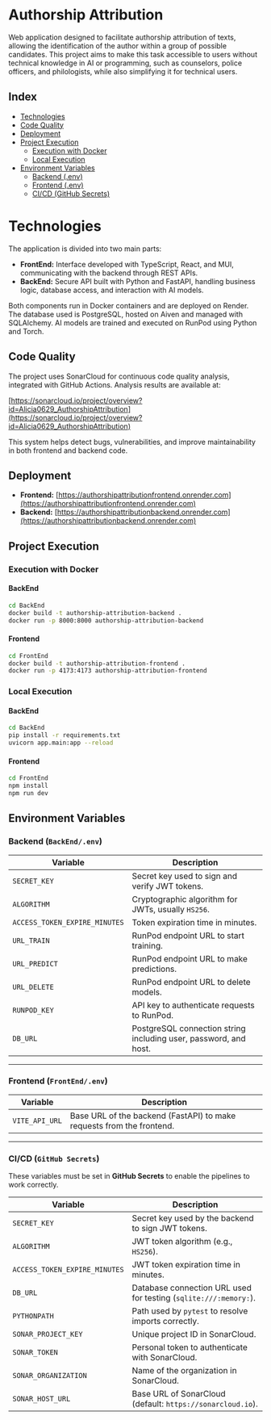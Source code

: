 # Authorship Attribution
Web application designed to facilitate authorship attribution of texts, allowing the identification of the author within a group of possible candidates. This project aims to make this task accessible to users without technical knowledge in AI or programming, such as counselors, police officers, and philologists, while also simplifying it for technical users.

## Index

- [Technologies](#technologies)
- [Code Quality](#code-quality)
- [Deployment](#deployment)
- [Project Execution](#project-execution)
  - [Execution with Docker](#execution-with-docker)
  - [Local Execution](#local-execution)
- [Environment Variables](#environment-variables)
  - [Backend (.env)](#backend-env)
  - [Frontend (.env)](#frontend-env)
  - [CI/CD (GitHub Secrets)](#cicd-github-secrets)

# Technologies

The application is divided into two main parts:

- **FrontEnd:** Interface developed with TypeScript, React, and MUI, communicating with the backend through REST APIs.
- **BackEnd:** Secure API built with Python and FastAPI, handling business logic, database access, and interaction with AI models.

Both components run in Docker containers and are deployed on Render. The database used is PostgreSQL, hosted on Aiven and managed with SQLAlchemy. AI models are trained and executed on RunPod using Python and Torch.

## Code Quality

The project uses SonarCloud for continuous code quality analysis, integrated with GitHub Actions. Analysis results are available at:

[https://sonarcloud.io/project/overview?id=Alicia0629_AuthorshipAttribution](https://sonarcloud.io/project/overview?id=Alicia0629_AuthorshipAttribution)

This system helps detect bugs, vulnerabilities, and improve maintainability in both frontend and backend code.

## Deployment

- **Frontend:** [https://authorshipattributionfrontend.onrender.com](https://authorshipattributionfrontend.onrender.com)
- **Backend:** [https://authorshipattributionbackend.onrender.com](https://authorshipattributionbackend.onrender.com)


## Project Execution

### Execution with Docker
#### BackEnd
```bash
cd BackEnd
docker build -t authorship-attribution-backend .
docker run -p 8000:8000 authorship-attribution-backend
```
#### Frontend
```bash
cd FrontEnd
docker build -t authorship-attribution-frontend .
docker run -p 4173:4173 authorship-attribution-frontend
```

### Local Execution
#### BackEnd
```bash
cd BackEnd
pip install -r requirements.txt
uvicorn app.main:app --reload
```
#### Frontend
```bash
cd FrontEnd
npm install
npm run dev
```
## Environment Variables

### Backend (`BackEnd/.env`)

| Variable                     | Description                                                                 |
|------------------------------|-----------------------------------------------------------------------------|
| `SECRET_KEY`                 | Secret key used to sign and verify JWT tokens.                             |
| `ALGORITHM`                  | Cryptographic algorithm for JWTs, usually `HS256`.                        |
| `ACCESS_TOKEN_EXPIRE_MINUTES`| Token expiration time in minutes.                                          |
| `URL_TRAIN`                  | RunPod endpoint URL to start training.                                    |
| `URL_PREDICT`                | RunPod endpoint URL to make predictions.                                  |
| `URL_DELETE`                 | RunPod endpoint URL to delete models.                                     |
| `RUNPOD_KEY`                 | API key to authenticate requests to RunPod.                              |
| `DB_URL`                     | PostgreSQL connection string including user, password, and host.          |

---

### Frontend (`FrontEnd/.env`)

| Variable               | Description                                                                 |
|------------------------|-----------------------------------------------------------------------------|
| `VITE_API_URL`         | Base URL of the backend (FastAPI) to make requests from the frontend.       |

---

### CI/CD (`GitHub Secrets`)

These variables must be set in **GitHub Secrets** to enable the pipelines to work correctly.

| Variable                  | Description                                                              |
|---------------------------|--------------------------------------------------------------------------|
| `SECRET_KEY`              | Secret key used by the backend to sign JWT tokens.                      |
| `ALGORITHM`               | JWT token algorithm (e.g., `HS256`).                                    |
| `ACCESS_TOKEN_EXPIRE_MINUTES` | JWT token expiration time in minutes.                              |
| `DB_URL`                  | Database connection URL used for testing (`sqlite:///:memory:`).        |
| `PYTHONPATH`              | Path used by `pytest` to resolve imports correctly.                     |
| `SONAR_PROJECT_KEY`       | Unique project ID in SonarCloud.                                        |
| `SONAR_TOKEN`             | Personal token to authenticate with SonarCloud.                        |
| `SONAR_ORGANIZATION`      | Name of the organization in SonarCloud.                                |
| `SONAR_HOST_URL`          | Base URL of SonarCloud (default: `https://sonarcloud.io`).             |
